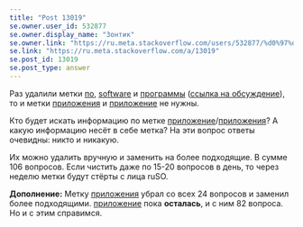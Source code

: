 ```yaml
---
title: "Post 13019"
se.owner.user_id: 532877
se.owner.display_name: "Зонтик"
se.owner.link: "https://ru.meta.stackoverflow.com/users/532877/%d0%97%d0%be%d0%bd%d1%82%d0%b8%d0%ba"
se.link: "https://ru.meta.stackoverflow.com/a/13019"
se.post_id: 13019
se.post_type: answer
---
```

<p>Раз удалили метки <a href="https://ru.stackoverflow.com/questions/tagged/%d0%bf%d0%be" class="post-tag" title="показать вопросы с меткой [по]" aria-label="показать вопросы с меткой [по]" rel="tag" aria-labelledby="tag-по-tooltip-container">по</a>, <a href="https://ru.stackoverflow.com/questions/tagged/software" class="post-tag" title="показать вопросы с меткой [software]" aria-label="показать вопросы с меткой [software]" rel="tag" aria-labelledby="tag-software-tooltip-container">software</a> и <a href="https://ru.stackoverflow.com/questions/tagged/%d0%bf%d1%80%d0%be%d0%b3%d1%80%d0%b0%d0%bc%d0%bc%d1%8b" class="post-tag" title="показать вопросы с меткой [программы]" aria-label="показать вопросы с меткой [программы]" rel="tag" aria-labelledby="tag-программы-tooltip-container">программы</a> (<a href="https://ru.meta.stackoverflow.com/questions/7041/">ссылка на обсуждение</a>), то и метки <a href="https://ru.stackoverflow.com/questions/tagged/%d0%bf%d1%80%d0%b8%d0%bb%d0%be%d0%b6%d0%b5%d0%bd%d0%b8%d1%8f" class="post-tag" title="показать вопросы с меткой [приложения]" aria-label="показать вопросы с меткой [приложения]" rel="tag" aria-labelledby="tag-приложения-tooltip-container">приложения</a> и <a href="https://ru.stackoverflow.com/questions/tagged/%d0%bf%d1%80%d0%b8%d0%bb%d0%be%d0%b6%d0%b5%d0%bd%d0%b8%d0%b5" class="post-tag" title="показать вопросы с меткой [приложение]" aria-label="показать вопросы с меткой [приложение]" rel="tag" aria-labelledby="tag-приложение-tooltip-container">приложение</a> не нужны.</p>
<p>Кто будет искать информацию по метке <a href="https://ru.stackoverflow.com/questions/tagged/%d0%bf%d1%80%d0%b8%d0%bb%d0%be%d0%b6%d0%b5%d0%bd%d0%b8%d0%b5" class="post-tag" title="показать вопросы с меткой [приложение]" aria-label="показать вопросы с меткой [приложение]" rel="tag" aria-labelledby="tag-приложение-tooltip-container">приложение</a>/<a href="https://ru.stackoverflow.com/questions/tagged/%d0%bf%d1%80%d0%b8%d0%bb%d0%be%d0%b6%d0%b5%d0%bd%d0%b8%d1%8f" class="post-tag" title="показать вопросы с меткой [приложения]" aria-label="показать вопросы с меткой [приложения]" rel="tag" aria-labelledby="tag-приложения-tooltip-container">приложения</a>? А какую информацию несёт в себе метка? На эти вопрос ответы очевидны: никто и никакую.</p>
<p>Их можно удалить вручную и заменить на более подходящие. В сумме 106 вопросов. Если чистить даже по 15-20 вопросов в день, то через неделю метки будут стёрты с лица ruSO.</p>
<p><strong>Дополнение:</strong>
Метку <a href="https://ru.stackoverflow.com/questions/tagged/%d0%bf%d1%80%d0%b8%d0%bb%d0%be%d0%b6%d0%b5%d0%bd%d0%b8%d1%8f" class="post-tag" title="показать вопросы с меткой [приложения]" aria-label="показать вопросы с меткой [приложения]" rel="tag" aria-labelledby="tag-приложения-tooltip-container">приложения</a> убрал со всех 24 вопросов и заменил более подходящими. <a href="https://ru.stackoverflow.com/questions/tagged/%d0%bf%d1%80%d0%b8%d0%bb%d0%be%d0%b6%d0%b5%d0%bd%d0%b8%d0%b5" class="post-tag" title="показать вопросы с меткой [приложение]" aria-label="показать вопросы с меткой [приложение]" rel="tag" aria-labelledby="tag-приложение-tooltip-container">приложение</a> пока <strong>осталась</strong>, и с ним 82 вопроса. Но и с этим справимся.</p>
